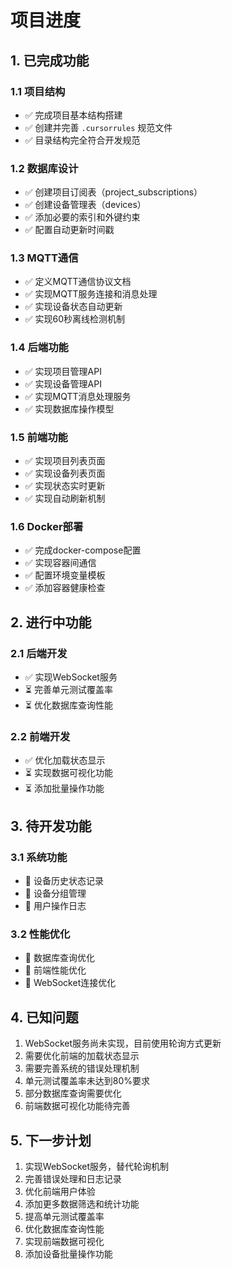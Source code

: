 # 项目进度

## 1. 已完成功能

### 1.1 项目结构
- ✅ 完成项目基本结构搭建
- ✅ 创建并完善 `.cursorrules` 规范文件
- ✅ 目录结构完全符合开发规范

### 1.2 数据库设计
- ✅ 创建项目订阅表（project_subscriptions）
- ✅ 创建设备管理表（devices）
- ✅ 添加必要的索引和外键约束
- ✅ 配置自动更新时间戳

### 1.3 MQTT通信
- ✅ 定义MQTT通信协议文档
- ✅ 实现MQTT服务连接和消息处理
- ✅ 实现设备状态自动更新
- ✅ 实现60秒离线检测机制

### 1.4 后端功能
- ✅ 实现项目管理API
- ✅ 实现设备管理API
- ✅ 实现MQTT消息处理服务
- ✅ 实现数据库操作模型

### 1.5 前端功能
- ✅ 实现项目列表页面
- ✅ 实现设备列表页面
- ✅ 实现状态实时更新
- ✅ 实现自动刷新机制

### 1.6 Docker部署
- ✅ 完成docker-compose配置
- ✅ 实现容器间通信
- ✅ 配置环境变量模板
- ✅ 添加容器健康检查

## 2. 进行中功能

### 2.1 后端开发
- ✅ 实现WebSocket服务
- ⏳ 完善单元测试覆盖率
- ⏳ 优化数据库查询性能

### 2.2 前端开发
- ✅ 优化加载状态显示
- ⏳ 实现数据可视化功能
- ⏳ 添加批量操作功能

## 3. 待开发功能

### 3.1 系统功能
- 📝 设备历史状态记录
- 📝 设备分组管理
- 📝 用户操作日志

### 3.2 性能优化
- 📝 数据库查询优化
- 📝 前端性能优化
- 📝 WebSocket连接优化

## 4. 已知问题
1. WebSocket服务尚未实现，目前使用轮询方式更新
2. 需要优化前端的加载状态显示
3. 需要完善系统的错误处理机制
4. 单元测试覆盖率未达到80%要求
5. 部分数据库查询需要优化
6. 前端数据可视化功能待完善

## 5. 下一步计划
1. 实现WebSocket服务，替代轮询机制
2. 完善错误处理和日志记录
3. 优化前端用户体验
4. 添加更多数据筛选和统计功能
5. 提高单元测试覆盖率
6. 优化数据库查询性能
7. 实现前端数据可视化
8. 添加设备批量操作功能